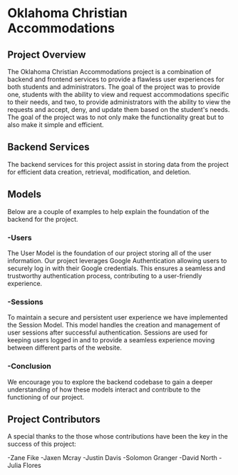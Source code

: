 # Oklahoma Christian Accommodations

## Project Overview
The Oklahoma Christian Accommodations project is a combination of backend and frontend services to provide a flawless user experiences for both students and administrators. The goal of the project was to provide one, students with the ability to view and request accommodations specific to their needs, and two, to provide administrators with the ability to view the requests and accept, deny, and update them based on the student's needs. The goal of the project was to not only make the functionality great but to also make it simple and efficient. 

## Backend Services
The backend services for this project assist in storing data from the project for efficient data creation, retrieval, modification, and deletion.

## Models
Below are a couple of examples to help explain the foundation of the backend for the project.

### -Users
The User Model is the foundation of our project storing all of the user information. Our project leverages Google Authentication allowing users to securely log in with their Google credentials. This ensures a seamless and trustworthy authentication process, contributing to a user-friendly experience.

### -Sessions
To maintain a secure and persistent user experience we have implemented the Session Model. This model handles the creation and management of user sessions after successful authentication. Sessions are used for keeping users logged in and to provide a seamless experience moving between different parts of the website.

### -Conclusion
We encourage you to explore the backend codebase to gain a deeper understanding of how these models interact and contribute to the functioning of our project. 

## Project Contributors
A special thanks to the those whose contributions have been the key in the success of this project:

-Zane Fike
-Jaxen Mcray
-Justin Davis
-Solomon Granger
-David North
-Julia Flores

